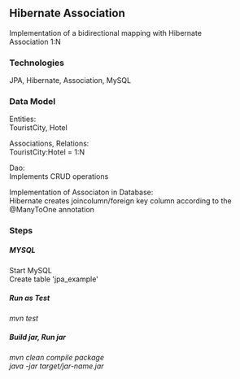## Hibernate Association
Implementation of a bidirectional mapping with Hibernate<br />
Association 1:N <br />



### Technologies
JPA, Hibernate, Association, MySQL <br />


### Data Model
Entities: <br />
TouristCity, Hotel <br />

Associations, Relations: <br />
TouristCity:Hotel = 1:N <br />

Dao: <br /> 
Implements CRUD operations <br />

Implementation of Associaton in Database:  <br />
Hibernate creates joincolumn/foreign key column according to the @ManyToOne annotation <br />




### Steps
##### MYSQL
Start MySQL <br />
Create table 'jpa_example' <br />


##### Run as Test
*mvn test* <br />


##### Build jar, Run jar
*mvn clean compile package* <br />
*java -jar target/jar-name.jar* <br />





